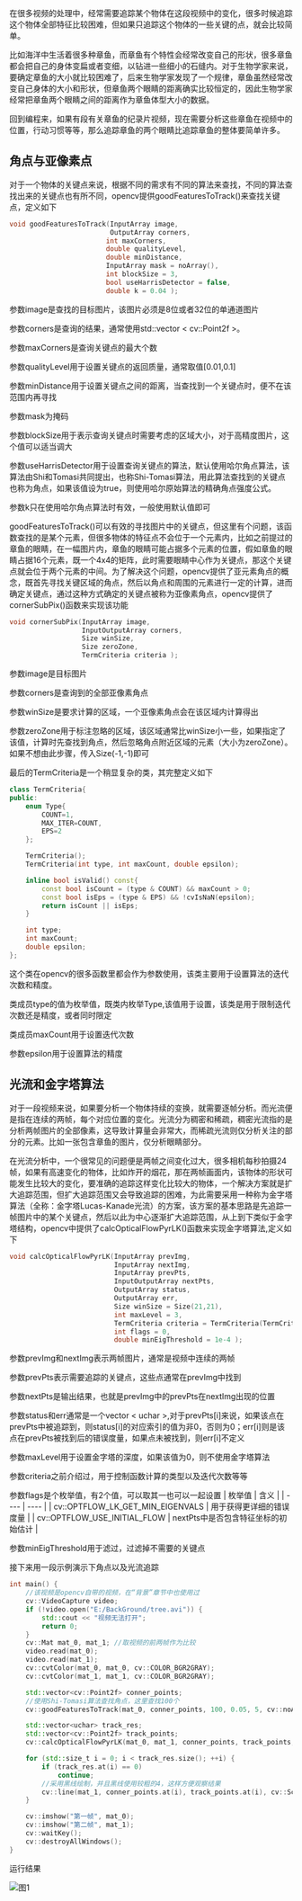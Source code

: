 在很多视频的处理中，经常需要追踪某个物体在这段视频中的变化，很多时候追踪这个物体全部特征比较困难，但如果只追踪这个物体的一些关键的点，就会比较简单。

比如海洋中生活着很多种章鱼，而章鱼有个特性会经常改变自己的形状，很多章鱼都会把自己的身体变扁或者变细，以钻进一些细小的石缝内。对于生物学家来说，要确定章鱼的大小就比较困难了，后来生物学家发现了一个规律，章鱼虽然经常改变自己身体的大小和形状，但章鱼两个眼睛的距离确实比较恒定的，因此生物学家经常把章鱼两个眼睛之间的距离作为章鱼体型大小的数据。

回到编程来，如果有段有关章鱼的纪录片视频，现在需要分析这些章鱼在视频中的位置，行动习惯等等，那么追踪章鱼的两个眼睛比追踪章鱼的整体要简单许多。

## 角点与亚像素点

对于一个物体的关键点来说，根据不同的需求有不同的算法来查找，不同的算法查找出来的关键点也有所不同，opencv提供goodFeaturesToTrack()来查找关键点，定义如下
```c++
void goodFeaturesToTrack(InputArray image, 
                         OutputArray corners,
                        int maxCorners, 
                        double qualityLevel, 
                        double minDistance,
                        InputArray mask = noArray(), 
                        int blockSize = 3,        
                        bool useHarrisDetector = false, 
                        double k = 0.04 );
```
参数image是查找的目标图片，该图片必须是8位或者32位的单通道图片

参数corners是查询的结果，通常使用std::vector < cv::Point2f >。

参数maxCorners是查询关键点的最大个数

参数qualityLevel用于设置关键点的返回质量，通常取值[0.01,0.1]

参数minDistance用于设置关键点之间的距离，当查找到一个关键点时，便不在该范围内再寻找

参数mask为掩码

参数blockSize用于表示查询关键点时需要考虑的区域大小，对于高精度图片，这个值可以适当调大

参数useHarrisDetector用于设置查询关键点的算法，默认使用哈尔角点算法，该算法由Shi和Tomasi共同提出，也称Shi-Tomasi算法，用此算法查找到的关键点也称为角点，如果该值设为true，则使用哈尔原始算法的精确角点强度公式。

参数k只在使用哈尔角点算法时有效，一般使用默认值即可

goodFeaturesToTrack()可以有效的寻找图片中的关键点，但这里有个问题，该函数查找的是某个元素，但很多物体的特征点不会位于一个元素内，比如之前提过的章鱼的眼睛，在一幅图片内，章鱼的眼睛可能占据多个元素的位置，假如章鱼的眼睛占据16个元素，既一个4x4的矩阵，此时需要眼睛中心作为关键点，那这个关键点就会位于两个元素的中间。为了解决这个问题，opencv提供了亚元素角点的概念，既首先寻找关键区域的角点，然后以角点和周围的元素进行一定的计算，进而确定关键点，通过这种方式确定的关键点被称为亚像素角点，opencv提供了cornerSubPix()函数来实现该功能
```c++
void cornerSubPix(InputArray image, 
                  InputOutputArray corners,
                  Size winSize, 
                  Size zeroZone,
                  TermCriteria criteria );
```
参数image是目标图片

参数corners是查询到的全部亚像素角点

参数winSize是要求计算的区域，一个亚像素角点会在该区域内计算得出

参数zeroZone用于标注忽略的区域，该区域通常比winSize小一些，如果指定了该值，计算时先查找到角点，然后忽略角点附近区域的元素（大小为zeroZone）。如果不想由此步骤，传入Size(-1,-1)即可

最后的TermCriteria是一个稍显复杂的类，其完整定义如下
```c++
class TermCriteria{
public:
    enum Type{
        COUNT=1, 
        MAX_ITER=COUNT, 
        EPS=2 
    };

    TermCriteria();
    TermCriteria(int type, int maxCount, double epsilon);

    inline bool isValid() const{
        const bool isCount = (type & COUNT) && maxCount > 0;
        const bool isEps = (type & EPS) && !cvIsNaN(epsilon);
        return isCount || isEps;
    }

    int type; 
    int maxCount; 
    double epsilon; 
};
```
这个类在opencv的很多函数里都会作为参数使用，该类主要用于设置算法的迭代次数和精度。

类成员type的值为枚举值，既类内枚举Type,该值用于设置，该类是用于限制迭代次数还是精度，或者同时限定

类成员maxCount用于设置迭代次数

参数epsilon用于设置算法的精度

## 光流和金字塔算法

对于一段视频来说，如果要分析一个物体持续的变换，就需要逐帧分析。而光流便是指在连续的两帧，每个对应位置的变化。光流分为稠密和稀疏，稠密光流指的是分析两帧图片的全部像素，这导致计算量会非常大，而稀疏光流则仅分析关注的部分的元素。比如一张包含章鱼的图片，仅分析眼睛部分。

在光流分析中，一个很常见的问题便是两帧之间变化过大，很多相机每秒拍摄24帧，如果有高速变化的物体，比如炸开的烟花，那在两帧画面内，该物体的形状可能发生比较大的变化，要准确的追踪这样变化比较大的物体，一个解决方案就是扩大追踪范围，但扩大追踪范围又会导致追踪的困难，为此需要采用一种称为金字塔算法（全称：金字塔Lucas-Kanade光流）的方案，该方案的基本思路是先追踪一帧图片中的某个关键点，然后以此为中心逐渐扩大追踪范围，从上到下类似于金字塔结构，opencv中提供了calcOpticalFlowPyrLK()函数来实现金字塔算法,定义如下
```c++
void calcOpticalFlowPyrLK(InputArray prevImg, 
                          InputArray nextImg,
                          InputArray prevPts, 
                          InputOutputArray nextPts,
                          OutputArray status, 
                          OutputArray err,
                          Size winSize = Size(21,21), 
                          int maxLevel = 3,
                          TermCriteria criteria = TermCriteria(TermCriteria::COUNT+TermCriteria::EPS, 30, 0.01),
                          int flags = 0, 
                          double minEigThreshold = 1e-4 );
```
参数prevImg和nextImg表示两帧图片，通常是视频中连续的两帧

参数prevPts表示需要追踪的关键点，这些点通常在prevImg中找到

参数nextPts是输出结果，也就是prevImg中的prevPts在nextImg出现的位置

参数status和err通常是一个vector < uchar >,对于prevPts[i]来说，如果该点在prevPts中被追踪到，则status[i]的对应索引的值为非0，否则为0；err[i]则是该点在prevPts被找到后的错误度量，如果点未被找到，则err[i]不定义

参数maxLevel用于设置金字塔的深度，如果该值为0，则不使用金字塔算法

参数criteria之前介绍过，用于控制函数计算的类型以及迭代次数等等

参数flags是个枚举值，有2个值，可以取其一也可以一起设置
| 枚举值 | 含义 |
| ---- | ---- |
| cv::OPTFLOW_LK_GET_MIN_EIGENVALS | 用于获得更详细的错误度量 |
| cv::OPTFLOW_USE_INITIAL_FLOW | nextPts中是否包含特征坐标的初始估计 |

参数minEigThreshold用于滤过，过滤掉不需要的关键点

接下来用一段示例演示下角点以及光流追踪
```c++
int main() {
    //该视频是opencv自带的视频，在“背景”章节中也使用过
	cv::VideoCapture video;
	if (!video.open("E:/BackGround/tree.avi")) {
		std::cout << "视频无法打开";
		return 0;
	}
	cv::Mat mat_0, mat_1; //取视频的前两帧作为比较
	video.read(mat_0);
	video.read(mat_1);
	cv::cvtColor(mat_0, mat_0, cv::COLOR_BGR2GRAY);
	cv::cvtColor(mat_1, mat_1, cv::COLOR_BGR2GRAY);

	std::vector<cv::Point2f> conner_points;
    //使用Shi-Tomasi算法查找角点，这里查找100个
	cv::goodFeaturesToTrack(mat_0, conner_points, 100, 0.05, 5, cv::noArray());

	std::vector<uchar> track_res;
	std::vector<cv::Point2f> track_points;
	cv::calcOpticalFlowPyrLK(mat_0, mat_1, conner_points, track_points, track_res, cv::noArray());

	for (std::size_t i = 0; i < track_res.size(); ++i) {
		if (track_res.at(i) == 0)
			continue;
        //采用黑线绘制，并且黑线使用较粗的4，这样方便观察结果
		cv::line(mat_1, conner_points.at(i), track_points.at(i), cv::Scalar(0, 0, 0),4);
	}

	cv::imshow("第一帧", mat_0);
	cv::imshow("第二帧", mat_1);
	cv::waitKey();
	cv::destroyAllWindows();
}
```

运行结果

![图1](https://jxf2008-1302581379.cos.ap-nanjing.myqcloud.com/github_blog/opencv/keypoint_1.png)
